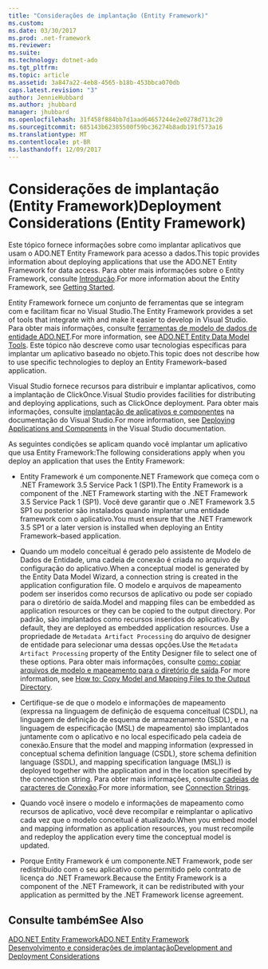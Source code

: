 ```yaml
---
title: "Considerações de implantação (Entity Framework)"
ms.custom: 
ms.date: 03/30/2017
ms.prod: .net-framework
ms.reviewer: 
ms.suite: 
ms.technology: dotnet-ado
ms.tgt_pltfrm: 
ms.topic: article
ms.assetid: 3a847a22-4eb8-4565-b18b-453bbca070db
caps.latest.revision: "3"
author: JennieHubbard
ms.author: jhubbard
manager: jhubbard
ms.openlocfilehash: 31f458f884bb7d1aad64657244e2e0278d713c20
ms.sourcegitcommit: 685143b62385500f59bc36274b8adb191f573a16
ms.translationtype: MT
ms.contentlocale: pt-BR
ms.lasthandoff: 12/09/2017
---
```

# <a name="deployment-considerations-entity-framework"></a><span data-ttu-id="7e506-102">Considerações de implantação (Entity Framework)</span><span class="sxs-lookup"><span data-stu-id="7e506-102">Deployment Considerations (Entity Framework)</span></span>
<span data-ttu-id="7e506-103">Este tópico fornece informações sobre como implantar aplicativos que usam o ADO.NET Entity Framework para acesso a dados.</span><span class="sxs-lookup"><span data-stu-id="7e506-103">This topic provides information about deploying applications that use the ADO.NET Entity Framework for data access.</span></span> <span data-ttu-id="7e506-104">Para obter mais informações sobre o Entity Framework, consulte [Introdução](../../../../../docs/framework/data/adonet/ef/getting-started.md).</span><span class="sxs-lookup"><span data-stu-id="7e506-104">For more information about the Entity Framework, see [Getting Started](../../../../../docs/framework/data/adonet/ef/getting-started.md).</span></span>  
  
 <span data-ttu-id="7e506-105">Entity Framework fornece um conjunto de ferramentas que se integram com e facilitam ficar no Visual Studio.</span><span class="sxs-lookup"><span data-stu-id="7e506-105">The Entity Framework provides a set of tools that integrate with and make it easier to develop in Visual Studio.</span></span> <span data-ttu-id="7e506-106">Para obter mais informações, consulte [ferramentas de modelo de dados de entidade ADO.NET](http://msdn.microsoft.com/en-us/91076853-0881-421b-837a-f582f36be527).</span><span class="sxs-lookup"><span data-stu-id="7e506-106">For more information, see [ADO.NET Entity Data Model  Tools](http://msdn.microsoft.com/en-us/91076853-0881-421b-837a-f582f36be527).</span></span> <span data-ttu-id="7e506-107">Este tópico não descreve como usar tecnologias específicas para implantar um aplicativo baseado no objeto.</span><span class="sxs-lookup"><span data-stu-id="7e506-107">This topic does not describe how to use specific technologies to deploy an Entity Framework–based application.</span></span>  
  
 <span data-ttu-id="7e506-108">Visual Studio fornece recursos para distribuir e implantar aplicativos, como a implantação de ClickOnce.</span><span class="sxs-lookup"><span data-stu-id="7e506-108">Visual Studio provides facilities for distributing and deploying applications, such as ClickOnce deployment.</span></span> <span data-ttu-id="7e506-109">Para obter mais informações, consulte [implantação de aplicativos e componentes](/visualstudio/deployment/deploying-applications-services-and-components) na documentação do Visual Studio.</span><span class="sxs-lookup"><span data-stu-id="7e506-109">For more information, see [Deploying Applications and Components](/visualstudio/deployment/deploying-applications-services-and-components) in the Visual Studio documentation.</span></span>  
  
 <span data-ttu-id="7e506-110">As seguintes condições se aplicam quando você implantar um aplicativo que usa Entity Framework:</span><span class="sxs-lookup"><span data-stu-id="7e506-110">The following considerations apply when you deploy an application that uses the Entity Framework:</span></span>  
  
-   <span data-ttu-id="7e506-111">Entity Framework é um componente.NET Framework que começa com o .NET Framework 3.5 Service Pack 1 (SP1).</span><span class="sxs-lookup"><span data-stu-id="7e506-111">The Entity Framework is a component of the .NET Framework starting with the .NET Framework 3.5 Service Pack 1 (SP1).</span></span> <span data-ttu-id="7e506-112">Você deve garantir que o .NET Framework 3.5 SP1 ou posterior são instalados quando implantar uma entidade framework com o aplicativo.</span><span class="sxs-lookup"><span data-stu-id="7e506-112">You must ensure that the .NET Framework 3.5 SP1 or a later version is installed when deploying an Entity Framework–based application.</span></span>  
  
-   <span data-ttu-id="7e506-113">Quando um modelo conceitual é gerado pelo assistente de Modelo de Dados de Entidade, uma cadeia de conexão é criada no arquivo de configuração do aplicativo.</span><span class="sxs-lookup"><span data-stu-id="7e506-113">When a conceptual model is generated by the Entity Data Model Wizard, a connection string is created in the application configuration file.</span></span> <span data-ttu-id="7e506-114">O modelo e arquivos de mapeamento podem ser inseridos como recursos de aplicativo ou pode ser copiado para o diretório de saída.</span><span class="sxs-lookup"><span data-stu-id="7e506-114">Model and mapping files can be embedded as application resources or they can be copied to the output directory.</span></span> <span data-ttu-id="7e506-115">Por padrão, são implantados como recursos inseridos do aplicativo.</span><span class="sxs-lookup"><span data-stu-id="7e506-115">By default, they are deployed as embedded application resources.</span></span> <span data-ttu-id="7e506-116">Use a propriedade de `Metadata Artifact Processing` do arquivo de designer de entidade para selecionar uma dessas opções.</span><span class="sxs-lookup"><span data-stu-id="7e506-116">Use the `Metadata Artifact Processing` property of the Entity Designer file to select one of these options.</span></span> <span data-ttu-id="7e506-117">Para obter mais informações, consulte [como: copiar arquivos de modelo e mapeamento para o diretório de saída](http://msdn.microsoft.com/en-us/e2c9820f-1705-457e-9fdb-8b289f3179b4).</span><span class="sxs-lookup"><span data-stu-id="7e506-117">For more information, see [How to: Copy Model and Mapping Files to the Output Directory](http://msdn.microsoft.com/en-us/e2c9820f-1705-457e-9fdb-8b289f3179b4).</span></span>  
  
-   <span data-ttu-id="7e506-118">Certifique-se de que o modelo e informações de mapeamento (expressa na linguagem de definição de esquema conceitual (CSDL), na linguagem de definição de esquema de armazenamento (SSDL), e na linguagem de especificação (MSL) de mapeamento) são implantados juntamente com o aplicativo e no local especificado pela cadeia de conexão.</span><span class="sxs-lookup"><span data-stu-id="7e506-118">Ensure that the model and mapping information (expressed in conceptual schema definition language (CSDL), store schema definition language (SSDL), and mapping specification language (MSL)) is deployed together with the application and in the location specified by the connection string.</span></span> <span data-ttu-id="7e506-119">Para obter mais informações, consulte [cadeias de caracteres de Conexão](../../../../../docs/framework/data/adonet/ef/connection-strings.md).</span><span class="sxs-lookup"><span data-stu-id="7e506-119">For more information, see [Connection Strings](../../../../../docs/framework/data/adonet/ef/connection-strings.md).</span></span>  
  
-   <span data-ttu-id="7e506-120">Quando você insere o modelo e informações de mapeamento como recursos de aplicativo, você deve recompilar e reimplantar o aplicativo cada vez que o modelo conceitual é atualizado.</span><span class="sxs-lookup"><span data-stu-id="7e506-120">When you embed model and mapping information as application resources, you must recompile and redeploy the application every time the conceptual model is updated.</span></span>  
  
-   <span data-ttu-id="7e506-121">Porque Entity Framework é um componente.NET Framework, pode ser redistribuído com o seu aplicativo como permitido pelo contrato de licença do .NET Framework.</span><span class="sxs-lookup"><span data-stu-id="7e506-121">Because the Entity Framework is a component of the .NET Framework, it can be redistributed with your application as permitted by the .NET Framework license agreement.</span></span>  
  
## <a name="see-also"></a><span data-ttu-id="7e506-122">Consulte também</span><span class="sxs-lookup"><span data-stu-id="7e506-122">See Also</span></span>  
 [<span data-ttu-id="7e506-123">ADO.NET Entity Framework</span><span class="sxs-lookup"><span data-stu-id="7e506-123">ADO.NET Entity Framework</span></span>](../../../../../docs/framework/data/adonet/ef/index.md)  
 [<span data-ttu-id="7e506-124">Desenvolvimento e considerações de implantação</span><span class="sxs-lookup"><span data-stu-id="7e506-124">Development and Deployment Considerations</span></span>](../../../../../docs/framework/data/adonet/ef/development-and-deployment-considerations.md)
